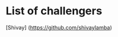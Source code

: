# List of challengers

[Shivay] (https://github.com/shivaylamba)
<!-- [Yasvhi] (https://github.com/Yashvi-Jasoliya) -->